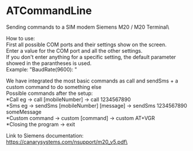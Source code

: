 # ATCommandLine
Sending commands to a SIM modem Siemens M20 / M20 Terminal\

How to use:\
First all possible COM ports and their settings show on the screen.\
Enter a value for the COM port and all the other settings.\
If you don't enter anything for a specific setting, the default parameter showed in the parantheses is used. \
Example: "BaudRate(9600): "

We have integrated the most basic commands as call and sendSms + a custom command to do something else \
Possible commands after the setup:\
*Call eg -> call [mobileNumber] -> call 1234567890\
*Sms eg -> sendSms [mobileNumber] [message] -> sendSms 1234567890 someMessage\
*Custom command -> custom [command] -> custom AT+VGR\
*Closing the program -> exit 

Link to Siemens documentation:\
https://canarysystems.com/nsupport/m20_v5.pdf\
